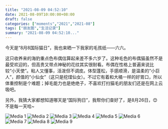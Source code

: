 ```yaml
---
title: "2021-08-09 04:52:10"
date: 2021-08-09T10:00:00+08:00
draft: false
categories: ["moments","2021","2021-08"]
tags: ["朋友圈","生活记录"]
summary: "2021-08-09 04:52:10..."
---
```


今天是“8月8国际猫日”，我也来晒一下我家的毛孩纸——六六。

这只收养来的海豹重点色布偶估算起来差不多六岁了。这种毛色的布偶猫虽然不是最受欢迎的，但高贵又带点神秘的花纹其实很耐看。布偶在性格上普遍来说比较“小天使”。粘人又懂事，活泼但不调皮。体型蓬松，手感顺滑，是温柔的“小巨人”，颜值的“小仙女”（这只是挖煤仙女）。不过它有着和大橘一样的好胃口，所以体重控制是个难题；掉毛能力也是绝绝子，不喜欢打扫猫毛的朋友们还是在网上云吸吧。

另外，我猜大家都想知道哪天是“国际狗日”，我帮你们查好了，是8月26日，😊 不是每一天哈~

![Media 1](/Moments/photos/2021-08-09/202108090452100.jpg)
![Media 2](/Moments/photos/2021-08-09/202108090452101.jpg)
![Media 3](/Moments/photos/2021-08-09/202108090452102.jpg)
![Media 4](/Moments/photos/2021-08-09/202108090452103.jpg)
![Media 5](/Moments/photos/2021-08-09/202108090452104.jpg)
![Media 6](/Moments/photos/2021-08-09/202108090452105.jpg)
![Media 7](/Moments/photos/2021-08-09/202108090452106.jpg)
![Media 8](/Moments/photos/2021-08-09/202108090452107.jpg)
![Media 9](/Moments/photos/2021-08-09/202108090452108.jpg)

